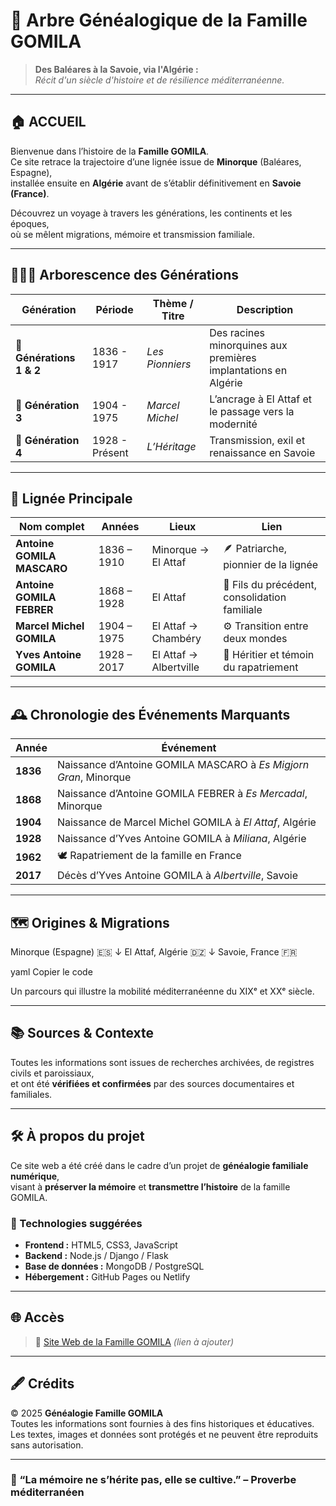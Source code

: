 # 🌳 Arbre Généalogique de la Famille **GOMILA**

> **Des Baléares à la Savoie, via l'Algérie :**  
> *Récit d'un siècle d'histoire et de résilience méditerranéenne.*

---

## 🏠 ACCUEIL

Bienvenue dans l’histoire de la **Famille GOMILA**.  
Ce site retrace la trajectoire d’une lignée issue de **Minorque** (Baléares, Espagne),  
installée ensuite en **Algérie** avant de s’établir définitivement en **Savoie (France)**.  

Découvrez un voyage à travers les générations, les continents et les époques,  
où se mêlent migrations, mémoire et transmission familiale.

---

## 👨‍👩‍👦 Arborescence des Générations

| Génération | Période | Thème / Titre | Description |
|-------------|----------|----------------|--------------|
| 🌿 **Générations 1 & 2** | 1836 - 1917 | *Les Pionniers* | Des racines minorquines aux premières implantations en Algérie |
| 🌾 **Génération 3** | 1904 - 1975 | *Marcel Michel* | L’ancrage à El Attaf et le passage vers la modernité |
| 🌻 **Génération 4** | 1928 - Présent | *L’Héritage* | Transmission, exil et renaissance en Savoie |

---

## 🧬 Lignée Principale

| Nom complet | Années | Lieux | Lien |
|--------------|--------|--------|------|
| **Antoine GOMILA MASCARO** | 1836 – 1910 | Minorque → El Attaf | 🪶 Patriarche, pionnier de la lignée |
| **Antoine GOMILA FEBRER** | 1868 – 1928 | El Attaf | 🌿 Fils du précédent, consolidation familiale |
| **Marcel Michel GOMILA** | 1904 – 1975 | El Attaf → Chambéry | ⚙️ Transition entre deux mondes |
| **Yves Antoine GOMILA** | 1928 – 2017 | El Attaf → Albertville | 🌄 Héritier et témoin du rapatriement |

---

## 🕰️ Chronologie des Événements Marquants

| Année | Événement |
|--------|------------|
| **1836** | Naissance d’Antoine GOMILA MASCARO à *Es Migjorn Gran*, Minorque |
| **1868** | Naissance d’Antoine GOMILA FEBRER à *Es Mercadal*, Minorque |
| **1904** | Naissance de Marcel Michel GOMILA à *El Attaf*, Algérie |
| **1928** | Naissance d’Yves Antoine GOMILA à *Miliana*, Algérie |
| **1962** | 🕊️ Rapatriement de la famille en France |
| **2017** | Décès d’Yves Antoine GOMILA à *Albertville*, Savoie |

---

## 🗺️ Origines & Migrations

Minorque (Espagne) 🇪🇸
↓
El Attaf, Algérie 🇩🇿
↓
Savoie, France 🇫🇷

yaml
Copier le code

Un parcours qui illustre la mobilité méditerranéenne du XIXᵉ et XXᵉ siècle.

---

## 📚 Sources & Contexte

Toutes les informations sont issues de recherches archivées, de registres civils et paroissiaux,  
et ont été **vérifiées et confirmées** par des sources documentaires et familiales.

---

## 🛠️ À propos du projet

Ce site web a été créé dans le cadre d’un projet de **généalogie familiale numérique**,  
visant à **préserver la mémoire** et **transmettre l’histoire** de la famille GOMILA.  

### 🧩 Technologies suggérées
- **Frontend :** HTML5, CSS3, JavaScript  
- **Backend :** Node.js / Django / Flask  
- **Base de données :** MongoDB / PostgreSQL  
- **Hébergement :** GitHub Pages ou Netlify  

---

## 🌐 Accès

> 🏡 [Site Web de la Famille GOMILA](#) *(lien à ajouter)*  

---

## 🖋️ Crédits

© 2025 **Généalogie Famille GOMILA**  
Toutes les informations sont fournies à des fins historiques et éducatives.  
Les textes, images et données sont protégés et ne peuvent être reproduits sans autorisation.

---

### 💖 “La mémoire ne s’hérite pas, elle se cultive.” – Proverbe méditerranéen
